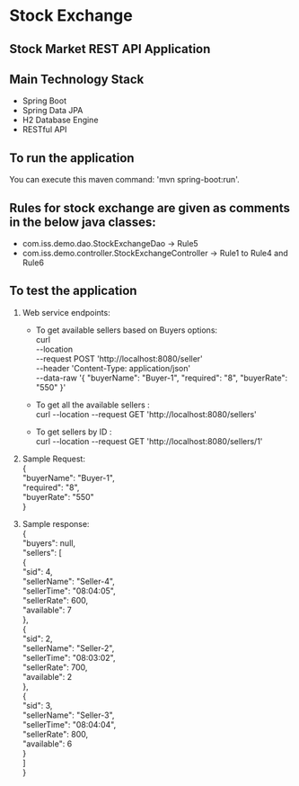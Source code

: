 # Stock Exchange
## Stock Market REST API Application 

## Main Technology Stack
 * Spring Boot 
 * Spring Data JPA
 * H2 Database Engine
 * RESTful API


## To run the application
You can execute this maven command: 'mvn spring-boot:run'. 

## Rules for stock exchange are given as comments in the below java classes: 

* com.iss.demo.dao.StockExchangeDao -> Rule5
* com.iss.demo.controller.StockExchangeController -> Rule1 to Rule4 and Rule6

## To test the application

 1. Web service endpoints:
	* To get available sellers based on Buyers options: \
		curl \
		--location \
		--request POST 'http://localhost:8080/seller' \
		--header 'Content-Type: application/json' \
		--data-raw '{
						"buyerName": "Buyer-1",
						"required": "8",
						"buyerRate": "550"
					}'
	
	* To get all the available sellers : \
		curl --location --request GET 'http://localhost:8080/sellers'
	
	* To get sellers by ID : \
		curl --location --request GET 'http://localhost:8080/sellers/1'
	
	
 2. Sample Request: \
	{ \
		"buyerName": "Buyer-1", \
		"required": "8", \
		"buyerRate": "550" \
	} 
 3. Sample response: \
	{ \
    "buyers": null, \
    "sellers": [ \
					{ \
						"sid": 4, \
						"sellerName": "Seller-4", \
						"sellerTime": "08:04:05", \
						"sellerRate": 600, \
						"available": 7 \
					}, \
					{ \
						"sid": 2, \
						"sellerName": "Seller-2", \
						"sellerTime": "08:03:02", \
						"sellerRate": 700, \
						"available": 2 \
					}, \
					{ \
						"sid": 3, \
						"sellerName": "Seller-3", \
						"sellerTime": "08:04:04", \
						"sellerRate": 800, \
						"available": 6 \
					} \
				] \
	} 
	
